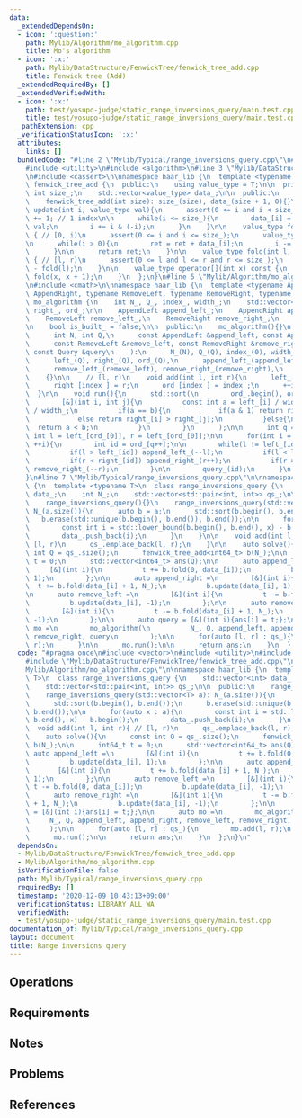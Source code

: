 ```yaml
---
data:
  _extendedDependsOn:
  - icon: ':question:'
    path: Mylib/Algorithm/mo_algorithm.cpp
    title: Mo's algorithm
  - icon: ':x:'
    path: Mylib/DataStructure/FenwickTree/fenwick_tree_add.cpp
    title: Fenwick tree (Add)
  _extendedRequiredBy: []
  _extendedVerifiedWith:
  - icon: ':x:'
    path: test/yosupo-judge/static_range_inversions_query/main.test.cpp
    title: test/yosupo-judge/static_range_inversions_query/main.test.cpp
  _pathExtension: cpp
  _verificationStatusIcon: ':x:'
  attributes:
    links: []
  bundledCode: "#line 2 \"Mylib/Typical/range_inversions_query.cpp\"\n#include <vector>\n\
    #include <utility>\n#include <algorithm>\n#line 3 \"Mylib/DataStructure/FenwickTree/fenwick_tree_add.cpp\"\
    \n#include <cassert>\n\nnamespace haar_lib {\n  template <typename T>\n  class\
    \ fenwick_tree_add {\n  public:\n    using value_type = T;\n\n  private:\n   \
    \ int size_;\n    std::vector<value_type> data_;\n\n  public:\n    fenwick_tree_add(){}\n\
    \    fenwick_tree_add(int size): size_(size), data_(size + 1, 0){}\n\n    void\
    \ update(int i, value_type val){\n      assert(0 <= i and i < size_);\n      i\
    \ += 1; // 1-index\n\n      while(i <= size_){\n        data_[i] = data_[i] +\
    \ val;\n        i += i & (-i);\n      }\n    }\n\n    value_type fold(int i) const\
    \ { // [0, i)\n      assert(0 <= i and i <= size_);\n      value_type ret = 0;\n\
    \n      while(i > 0){\n        ret = ret + data_[i];\n        i -= i & (-i);\n\
    \      }\n\n      return ret;\n    }\n\n    value_type fold(int l, int r) const\
    \ { // [l, r)\n      assert(0 <= l and l <= r and r <= size_);\n      return fold(r)\
    \ - fold(l);\n    }\n\n    value_type operator[](int x) const {\n      return\
    \ fold(x, x + 1);\n    }\n  };\n}\n#line 5 \"Mylib/Algorithm/mo_algorithm.cpp\"\
    \n#include <cmath>\n\nnamespace haar_lib {\n  template <typename AppendLeft, typename\
    \ AppendRight, typename RemoveLeft, typename RemoveRight, typename Query>\n  class\
    \ mo_algorithm {\n    int N_, Q_, index_, width_;\n    std::vector<int> left_,\
    \ right_, ord_;\n\n    AppendLeft append_left_;\n    AppendRight append_right_;\n\
    \    RemoveLeft remove_left_;\n    RemoveRight remove_right_;\n    Query query_;\n\
    \n    bool is_built_ = false;\n\n  public:\n    mo_algorithm(){}\n    mo_algorithm(\n\
    \      int N, int Q,\n      const AppendLeft &append_left, const AppendRight &append_right,\n\
    \      const RemoveLeft &remove_left, const RemoveRight &remove_right,\n     \
    \ const Query &query\n    ):\n      N_(N), Q_(Q), index_(0), width_(std::sqrt(N)),\n\
    \      left_(Q), right_(Q), ord_(Q),\n      append_left_(append_left), append_right_(append_right),\n\
    \      remove_left_(remove_left), remove_right_(remove_right),\n      query_(query)\n\
    \    {}\n\n    // [l, r)\n    void add(int l, int r){\n      left_[index_] = l;\n\
    \      right_[index_] = r;\n      ord_[index_] = index_;\n      ++index_;\n  \
    \  }\n\n    void run(){\n      std::sort(\n        ord_.begin(), ord_.end(),\n\
    \        [&](int i, int j){\n          const int a = left_[i] / width_, b = left_[j]\
    \ / width_;\n          if(a == b){\n            if(a & 1) return right_[i] < right_[j];\n\
    \            else return right_[i] > right_[j];\n          }else{\n          \
    \  return a < b;\n          }\n        }\n      );\n\n      int q = 0;\n     \
    \ int l = left_[ord_[0]], r = left_[ord_[0]];\n\n      for(int i = 0; i < Q_;\
    \ ++i){\n        int id = ord_[q++];\n\n        while(l != left_[id] or r != right_[id]){\n\
    \          if(l > left_[id]) append_left_(--l);\n          if(l < left_[id]) remove_left_(l++);\n\
    \          if(r < right_[id]) append_right_(r++);\n          if(r > right_[id])\
    \ remove_right_(--r);\n        }\n\n        query_(id);\n      }\n    }\n  };\n\
    }\n#line 7 \"Mylib/Typical/range_inversions_query.cpp\"\n\nnamespace haar_lib\
    \ {\n  template <typename T>\n  class range_inversions_query {\n    std::vector<int>\
    \ data_;\n    int N_;\n    std::vector<std::pair<int, int>> qs_;\n\n  public:\n\
    \    range_inversions_query(){}\n    range_inversions_query(std::vector<T> a):\
    \ N_(a.size()){\n      auto b = a;\n      std::sort(b.begin(), b.end());\n   \
    \   b.erase(std::unique(b.begin(), b.end()), b.end());\n\n      for(auto x : a){\n\
    \        const int i = std::lower_bound(b.begin(), b.end(), x) - b.begin();\n\
    \        data_.push_back(i);\n      }\n    }\n\n    void add(int l, int r){ //\
    \ [l, r)\n      qs_.emplace_back(l, r);\n    }\n\n    auto solve(){\n      const\
    \ int Q = qs_.size();\n      fenwick_tree_add<int64_t> b(N_);\n\n      int64_t\
    \ t = 0;\n      std::vector<int64_t> ans(Q);\n\n      auto append_left =\n   \
    \     [&](int i){\n          t += b.fold(0, data_[i]);\n          b.update(data_[i],\
    \ 1);\n        };\n\n      auto append_right =\n        [&](int i){\n        \
    \  t += b.fold(data_[i] + 1, N_);\n          b.update(data_[i], 1);\n        };\n\
    \n      auto remove_left =\n        [&](int i){\n          t -= b.fold(0, data_[i]);\n\
    \          b.update(data_[i], -1);\n        };\n\n      auto remove_right =\n\
    \        [&](int i){\n          t -= b.fold(data_[i] + 1, N_);\n          b.update(data_[i],\
    \ -1);\n        };\n\n      auto query = [&](int i){ans[i] = t;};\n\n      auto\
    \ mo =\n        mo_algorithm(\n          N_, Q, append_left, append_right, remove_left,\
    \ remove_right, query\n        );\n\n      for(auto [l, r] : qs_){\n        mo.add(l,\
    \ r);\n      }\n\n      mo.run();\n\n      return ans;\n    }\n  };\n}\n"
  code: "#pragma once\n#include <vector>\n#include <utility>\n#include <algorithm>\n\
    #include \"Mylib/DataStructure/FenwickTree/fenwick_tree_add.cpp\"\n#include \"\
    Mylib/Algorithm/mo_algorithm.cpp\"\n\nnamespace haar_lib {\n  template <typename\
    \ T>\n  class range_inversions_query {\n    std::vector<int> data_;\n    int N_;\n\
    \    std::vector<std::pair<int, int>> qs_;\n\n  public:\n    range_inversions_query(){}\n\
    \    range_inversions_query(std::vector<T> a): N_(a.size()){\n      auto b = a;\n\
    \      std::sort(b.begin(), b.end());\n      b.erase(std::unique(b.begin(), b.end()),\
    \ b.end());\n\n      for(auto x : a){\n        const int i = std::lower_bound(b.begin(),\
    \ b.end(), x) - b.begin();\n        data_.push_back(i);\n      }\n    }\n\n  \
    \  void add(int l, int r){ // [l, r)\n      qs_.emplace_back(l, r);\n    }\n\n\
    \    auto solve(){\n      const int Q = qs_.size();\n      fenwick_tree_add<int64_t>\
    \ b(N_);\n\n      int64_t t = 0;\n      std::vector<int64_t> ans(Q);\n\n     \
    \ auto append_left =\n        [&](int i){\n          t += b.fold(0, data_[i]);\n\
    \          b.update(data_[i], 1);\n        };\n\n      auto append_right =\n \
    \       [&](int i){\n          t += b.fold(data_[i] + 1, N_);\n          b.update(data_[i],\
    \ 1);\n        };\n\n      auto remove_left =\n        [&](int i){\n         \
    \ t -= b.fold(0, data_[i]);\n          b.update(data_[i], -1);\n        };\n\n\
    \      auto remove_right =\n        [&](int i){\n          t -= b.fold(data_[i]\
    \ + 1, N_);\n          b.update(data_[i], -1);\n        };\n\n      auto query\
    \ = [&](int i){ans[i] = t;};\n\n      auto mo =\n        mo_algorithm(\n     \
    \     N_, Q, append_left, append_right, remove_left, remove_right, query\n   \
    \     );\n\n      for(auto [l, r] : qs_){\n        mo.add(l, r);\n      }\n\n\
    \      mo.run();\n\n      return ans;\n    }\n  };\n}\n"
  dependsOn:
  - Mylib/DataStructure/FenwickTree/fenwick_tree_add.cpp
  - Mylib/Algorithm/mo_algorithm.cpp
  isVerificationFile: false
  path: Mylib/Typical/range_inversions_query.cpp
  requiredBy: []
  timestamp: '2020-12-09 10:43:13+09:00'
  verificationStatus: LIBRARY_ALL_WA
  verifiedWith:
  - test/yosupo-judge/static_range_inversions_query/main.test.cpp
documentation_of: Mylib/Typical/range_inversions_query.cpp
layout: document
title: Range inversions query
---
```


## Operations

## Requirements

## Notes

## Problems

## References
